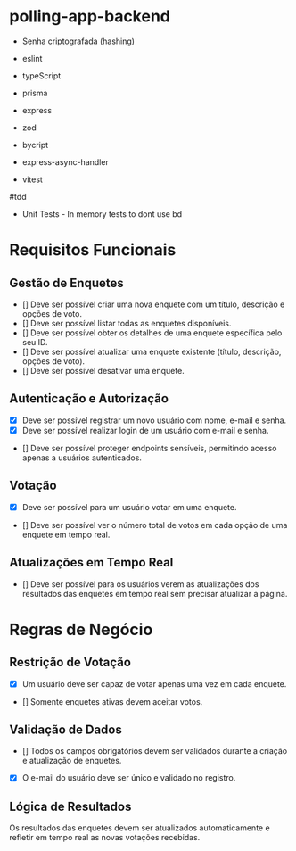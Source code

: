 # polling-app-backend

- Senha criptografada (hashing)

- eslint
- typeScript
- prisma
- express
- zod
- bycript
- express-async-handler
- vitest

#tdd
- Unit Tests - In memory tests to dont use bd

# Requisitos Funcionais
## Gestão de Enquetes

- [] Deve ser possível criar uma nova enquete com um título, descrição e opções de voto.
- [] Deve ser possível listar todas as enquetes disponíveis.
- [] Deve ser possível obter os detalhes de uma enquete específica pelo seu ID.
- [] Deve ser possível atualizar uma enquete existente (título, descrição, opções de voto).
- [] Deve ser possível desativar uma enquete.

## Autenticação e Autorização

- [x] Deve ser possível registrar um novo usuário com nome, e-mail e senha.
- [x] Deve ser possível realizar login de um usuário com e-mail e senha.
- [] Deve ser possível proteger endpoints sensíveis, permitindo acesso apenas a usuários autenticados.
## Votação

- [x] Deve ser possível para um usuário votar em uma enquete.
- [] Deve ser possível ver o número total de votos em cada opção de uma enquete em tempo real.

## Atualizações em Tempo Real

- [] Deve ser possível para os usuários verem as atualizações dos resultados das enquetes em tempo real sem precisar atualizar a página.
# Regras de Negócio
## Restrição de Votação

- [x] Um usuário deve ser capaz de votar apenas uma vez em cada enquete.
- [] Somente enquetes ativas devem aceitar votos.
## Validação de Dados

- [] Todos os campos obrigatórios devem ser validados durante a criação e atualização de enquetes.
- [x] O e-mail do usuário deve ser único e validado no registro.

## Lógica de Resultados

Os resultados das enquetes devem ser atualizados automaticamente e refletir em tempo real as novas votações recebidas.
